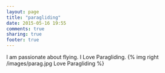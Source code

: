 ```yaml
---
layout: page
title: "paragliding"
date: 2015-05-16 19:55
comments: true
sharing: true
footer: true
---
```

I am passionate about flying. I Love Paragliding. 
{% img right /images/parag.jpg  Love Paragliding %}  
